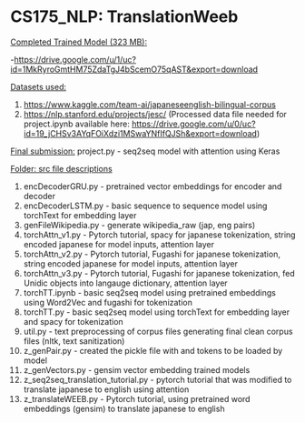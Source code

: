 # CS175_NLP: TranslationWeeb

<u>Completed Trained Model (323 MB):</u>

-https://drive.google.com/u/1/uc?id=1MkRyroGmtHM75ZdaTgJ4bScemO75qAST&export=download

<u>Datasets used:</u>
1. https://www.kaggle.com/team-ai/japaneseenglish-bilingual-corpus
2. https://nlp.stanford.edu/projects/jesc/ (Processed data file needed for project.ipynb available here: https://drive.google.com/u/0/uc?id=19_jCHSv3AYqFOiXdzi1MSwaYNfIfQJSh&export=download)

<u>Final submission:</u>
project.py - seq2seq model with attention using Keras

<u>Folder: src file descriptions</u>
1. encDecoderGRU.py - pretrained vector embeddings for encoder and decoder
2. encDecoderLSTM.py - basic sequence to sequence model using torchText for embedding layer
3. genFileWikipedia.py - generate wikipedia_raw (jap, eng pairs) 
4. torchAttn_v1.py - Pytorch tutorial, spacy for japanese tokenization, string encoded japanese for model inputs, attention layer
5. torchAttn_v2.py - Pytorch tutorial, Fugashi for japanese tokenization, string encoded japanese for model inputs, attention layer
6. torchAttn_v3.py - Pytorch tutorial, Fugashi for japanese tokenization, fed Unidic objects into langauge dictionary, attention layer
7. torchTT.ipynb - basic seq2seq model using pretrained embeddings using Word2Vec and fugashi for tokenization
8. torchTT.py - basic seq2seq model using torchText for embedding layer and spacy for tokenization
9. util.py - text preprocessing of corpus files generating final clean corpus files (nltk, text sanitization)
10. z_genPair.py - created the pickle file with <SOS> and <EOS> tokens to be loaded by model
11. z_genVectors.py - gensim vector embedding trained models
12. z_seq2seq_translation_tutorial.py - pytorch tutorial that was modified to translate japanese to english using attention
13. z_translateWEEB.py - Pytorch tutorial, using pretrained word embeddings (gensim) to translate japanese to english
